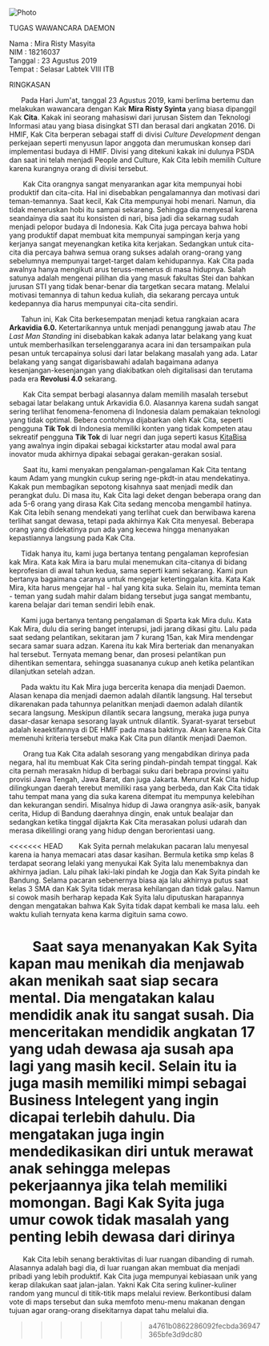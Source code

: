 ![Photo](16518003-16518064-16518161-16518172-16518251.jpg)

TUGAS WAWANCARA DAEMON 

Nama    : Mira Risty Masyita  
NIM     : 18216037  
Tanggal : 23 Agustus 2019  
Tempat  : Selasar Labtek VIII ITB  

RINGKASAN

&nbsp;&nbsp;&nbsp;&nbsp;&nbsp;&nbsp;Pada Hari Jum'at, tanggal 23 Agustus 2019, kami berlima bertemu dan melakukan wawancara dengan Kak **Mira Risty Syinta** yang biasa dipanggil Kak **Cita**. Kakak ini seorang mahasiswi dari jurusan Sistem dan Teknologi Informasi atau yang biasa disingkat STI dan berasal dari angkatan 2016. Di HMIF, Kak Cita berperan sebagai staff di divisi *Culture Development* dengan perkejaan seperti menyusun lapor anggota dan merumuskan konsep dari implementasi budaya di HMIF. Divisi yang ditekuni kakak ini dulunya PSDA dan saat ini telah menjadi People and Culture, Kak Cita lebih memilih Culture karena kurangnya orang di divisi tersebut.

&nbsp;&nbsp;&nbsp;&nbsp;&nbsp;&nbsp; Kak Cita orangnya sangat menyarankan agar kita mempunyai hobi produktif dan cita-cita. Hal ini disebabkan pengalamannya dan motivasi dari teman-temannya. Saat kecil, Kak Cita mempunyai hobi menari. Namun, dia tidak meneruskan hobi itu sampai sekarang. Sehingga dia menyesal karena seandainya dia saat itu konsisten di nari, bisa jadi dia sekarnag sudah menjadi pelopor budaya di Indonesia. Kak Cita juga percaya bahwa hobi yang produktif dapat membuat kita mempunyai sampingan kerja yang kerjanya sangat meyenangkan ketika kita kerjakan. Sedangkan untuk cita-cita dia percaya bahwa semua orang sukses adalah orang-orang yang sebelumnya mempunyai target-target dalam kehidupannya. Kak Cita pada awalnya hanya mengikuti arus teruss-menerus di masa hidupnya. Salah satunya adalah mengenai pilihan dia yang masuk fakultas Stei dan bahkan jurusan STI yang tidak benar-benar dia targetkan secara matang. Melalui motivasi temannya di tahun kedua kuliah, dia sekarang percaya untuk kedepannya dia harus mempunyai cita-cita sendiri.

&nbsp;&nbsp;&nbsp;&nbsp;&nbsp;&nbsp;Tahun ini, Kak Cita berkesempatan menjadi ketua rangkaian acara **Arkavidia 6.0.** Ketertarikannya untuk menjadi penanggung jawab atau *The Last Man Standing* ini disebabkan kakak adanya latar belakang yang kuat untuk memberhasilkan terselenggaranya acara ini dan tersampaikan pula pesan untuk tercapainya solusi dari latar belakang masalah yang ada. Latar belakang yang sangat digarisbawahi adalah bagaimana adanya kesenjangan-kesenjangan yang diakibatkan oleh digitalisasi dan terutama pada era **Revolusi 4.0** sekarang.

&nbsp;&nbsp;&nbsp;&nbsp;&nbsp;&nbsp; Kak Cita sempat berbagi alasannya dalam memilih masalah tersebut sebagai latar belakang untuk Arkavidia 6.0. Alasannya karena sudah sangat sering terlihat fenomena-fenomena di Indonesia dalam pemakaian teknologi yang tidak optimal. Bebera contohnya dijabarkan oleh Kak Cita, seperti pengguna **Tik Tok** di Indonesia memiliki konten yang tidak kompeten atau sekreatif pengguna **Tik Tok** di luar negri dan juga seperti kasus [KitaBisa](https://kitabisa.com) yang awalnya ingin dipakai sebagai kickstarter atau modal awal para inovator muda akhirnya dipakai sebagai gerakan-gerakan sosial.

&nbsp;&nbsp;&nbsp;&nbsp;&nbsp;&nbsp; Saat itu, kami menyakan pengalaman-pengalaman Kak Cita tentang kaum Adam yang mungkin cukup sering nge-pkdt-in atau mendekatinya. Kakak pun membagikan sepotong kisahnya saat menjadi medik dan perangkat dulu. Di masa itu, Kak Cita lagi deket dengan beberapa orang dan ada 5-6 orang yang dirasa Kak Cita sedang mencoba mengambil hatinya. Kak Cita lebih senang mendekati yang terlihat cuek dan berwibawa karena terlihat sangat dewasa, tetapi pada akhirnya Kak Cita menyesal. Beberapa orang yang didekatinya pun ada yang kecewa hingga menanyakan kepastiannya langsung pada Kak Cita.

&nbsp;&nbsp;&nbsp;&nbsp;&nbsp;&nbsp;Tidak hanya itu, kami juga bertanya tentang pengalaman keprofesian kak Mira. Kata kak Mira ia baru mulai menemukan cita-citanya di bidang keprofesian di awal tahun kedua, sama seperti kami sekarang. Kami pun bertanya bagaimana caranya untuk mengejar ketertinggalan kita. Kata Kak Mira, kita harus mengejar hal - hal yang kita suka. Selain itu, meminta teman - teman yang sudah mahir dalam bidang tersebut juga sangat membantu, karena belajar dari teman sendiri lebih enak.

&nbsp;&nbsp;&nbsp;&nbsp;&nbsp;&nbsp;Kami juga bertanya tentang pengalaman di Sparta kak Mira dulu. Kata Kak Mira, dulu dia sering banget interupsi, jadi jarang dikasi gitu. Lalu pada saat sedang pelantikan, sekitaran jam 7 kurang 15an, kak Mira mendengar secara samar suara adzan. Karena itu kak Mira berteriak dan menanyakan hal tersebut. Ternyata memang benar, dan prosesi pelantikan pun dihentikan sementara, sehingga suasananya cukup aneh ketika pelantikan dilanjutkan setelah adzan.

&nbsp;&nbsp;&nbsp;&nbsp;&nbsp;&nbsp;Pada waktu itu Kak Mira juga bercerita kenapa dia menjadi Daemon. Alasan kenapa dia menjadi daemon adalah dilantik langsung. Hal tersebut dikarenakan pada tahunnya pelanitkan menjadi daemon adalah dilantik secara langsung. Meskipun dilantik secara langsung, meraka juga punya dasar-dasar kenapa sesorang layak untnuk dilantik. Syarat-syarat tersebut adalah keaektifannya di DE HMIF pada masa baktinya. Akan karena Kak Cita memenuhi kriteria tersebut maka Kak Cita pun dilantik menjadi Daemon.

&nbsp;&nbsp;&nbsp;&nbsp;&nbsp;&nbsp; Orang tua Kak Cita adalah sesorang yang mengabdikan dirinya pada negara, hal itu membuat Kak Cita sering pindah-pindah tempat tinggal. Kak cita pernah merasakn hidup di berbagai suku dari bebrapa provinsi yaitu provisi Jawa Tengah, Jawa Barat, dan juga Jakarta. Menurut Kak Cita hidup dilingkungan daerah terebut memiliki rasa yang berbeda, dan Kak Cita tidak tahu tempat mana yang dia suka karena ditempat itu mempunya kelebihan dan kekurangan sendiri. Misalnya hidup di Jawa orangnya asik-asik, banyak cerita, Hidup di Bandung daerahnya dingin, enak untuk bealajar dan sedangkan ketika tinggal dijakrta Kak Cita merasakan polusi udarah dan merasa dikelilingi orang yang hidup dengan berorientasi uang.

<<<<<<< HEAD
&nbsp;&nbsp;&nbsp;&nbsp;&nbsp;&nbsp; Kak Syita pernah melakukan pacaran lalu menyesal karena ia hanya memacari atas dasar kasihan. Bermula ketika smp kelas 8 terdapat seorang lelaki yang menyukai Kak Syita lalu menembaknya dan akhirnya jadian. Lalu pihak laki-laki pindah ke Jogja dan Kak Syita pindah ke Bandung. Selama pacaran sebenernya biasa aja lalu akhirnya putus saat kelas 3 SMA dan Kak Syita tidak merasa kehilangan dan tidak galau. Namun si cowok masih berharap kepada Kak Syita lalu diputuskan harapannya dengan mengatakan bahwa Kak Syita tidak dapat kembali ke masa lalu. eeh waktu kuliah ternyata kena karma digituin sama cowo.

&nbsp;&nbsp;&nbsp;&nbsp;&nbsp;&nbsp; Saat saya menanyakan Kak Syita kapan mau menikah dia menjawab akan menikah saat siap secara mental. Dia mengatakan kalau mendidik anak itu sangat susah. Dia menceritakan mendidik angkatan 17 yang udah dewasa aja susah apa lagi yang masih kecil. Selain itu ia juga masih memiliki mimpi sebagai Business Intelegent yang ingin dicapai terlebih dahulu. Dia mengatakan juga ingin mendedikasikan diri untuk merawat anak sehingga melepas pekerjaannya jika telah memiliki momongan. Bagi Kak Syita juga umur cowok tidak masalah yang penting lebih dewasa dari dirinya
=======
&nbsp;&nbsp;&nbsp;&nbsp;&nbsp;&nbsp; Kak Cita lebih senang beraktivitas di luar ruangan dibanding di rumah. Alasannya adalah bagi dia, di luar ruangan akan membuat dia menjadi pribadi yang lebih produktif. Kak Cita juga mempunyai kebiasaan unik yang kerap dilakukan saat jalan-jalan. Yakni Kak Cita sering kuliner-kuliner random yang muncul di titik-titik maps melalui review. Berkontibusi dalam vote di maps tersebut dan suka memfoto menu-menu makanan dengan tujuan agar orang-orang disekitarnya dapat tahu melalui dia.
>>>>>>> a4761b0862286092fecbda36947365bfe3d9dc80
